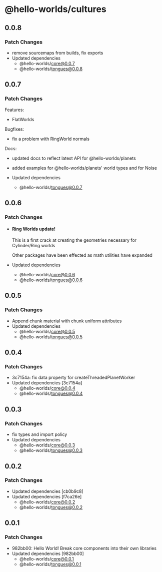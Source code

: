 # @hello-worlds/cultures

## 0.0.8

### Patch Changes

- remove sourcemaps from builds, fix exports
- Updated dependencies
  - @hello-worlds/core@0.0.7
  - @hello-worlds/tongues@0.0.8

## 0.0.7

### Patch Changes

Features:

- FlatWorlds

Bugfixes:

- fix a problem with RingWorld normals

Docs:

- updated docs to reflect latest API for @hello-worlds/planets
- added examples for @hello-worlds/planets' world types and for Noise

- Updated dependencies
  - @hello-worlds/tongues@0.0.7

## 0.0.6

### Patch Changes

- #### Ring Worlds update!

  This is a first crack at creating the geometries necessary for Cylinder/Ring worlds

  Other packages have been effected as math utilities have expanded

- Updated dependencies
  - @hello-worlds/core@0.0.6
  - @hello-worlds/tongues@0.0.6

## 0.0.5

### Patch Changes

- Append chunk material with chunk uniform attributes
- Updated dependencies
  - @hello-worlds/core@0.0.5
  - @hello-worlds/tongues@0.0.5

## 0.0.4

### Patch Changes

- 3c7154a: fix data property for createThreadedPlanetWorker
- Updated dependencies [3c7154a]
  - @hello-worlds/core@0.0.4
  - @hello-worlds/tongues@0.0.4

## 0.0.3

### Patch Changes

- fix types and import policy
- Updated dependencies
  - @hello-worlds/core@0.0.3
  - @hello-worlds/tongues@0.0.3

## 0.0.2

### Patch Changes

- Updated dependencies [cb0b9c8]
- Updated dependencies [f7ca26e]
  - @hello-worlds/core@0.0.2
  - @hello-worlds/tongues@0.0.2

## 0.0.1

### Patch Changes

- 982bb00: Hello World! Break core components into their own libraries
- Updated dependencies [982bb00]
  - @hello-worlds/core@0.0.1
  - @hello-worlds/tongues@0.0.1
